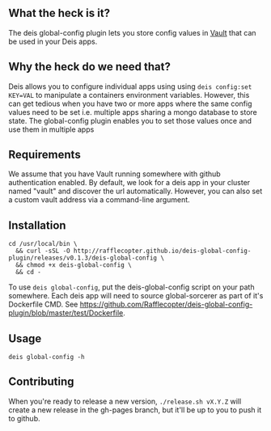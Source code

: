 ## What the heck is it?

The deis global-config plugin lets you store config values in [Vault](https://www.vaultproject.io/) that can be used in your Deis apps.

## Why the heck do we need that?

Deis allows you to configure individual apps using using `deis config:set KEY=VAL` to manipulate a containers environment variables. However, this can get tedious when you have two or more apps where the same config values need to be set i.e. multiple apps sharing a mongo database to store state. The global-config plugin enables you to set those values once and use them in multiple apps

## Requirements

We assume that you have Vault running somewhere with github authentication enabled. By default, we look for a deis app in your cluster named "vault" and discover the url automatically. However, you can also set a custom vault address via a command-line argument.

## Installation

```shell
cd /usr/local/bin \
  && curl -sSL -O http://rafflecopter.github.io/deis-global-config-plugin/releases/v0.1.3/deis-global-config \
  && chmod +x deis-global-config \
  && cd -
```

To use `deis global-config`, put the deis-global-config script on your path somewhere. Each deis app will need to source global-sorcerer as part of it's Dockerfile CMD. See https://github.com/Rafflecopter/deis-global-config-plugin/blob/master/test/Dockerfile.

## Usage
`deis global-config -h`

## Contributing

When you're ready to release a new version, `./release.sh vX.Y.Z` will create a new release in the gh-pages branch, but it'll be up to you to push it to github.
